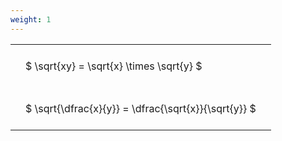 ```yaml
---
weight: 1
---
```


<style type="text/css">
#T_f166d th.col_heading {
  text-align: left;
  font-size: 1em;
}
#T_f166d td {
  text-align: left;
  font-size: 1em;
  padding: 1.5em;
}
</style>
<table id="T_f166d">
  <thead>
  </thead>
  <tbody>
    <tr>
      <td id="T_f166d_row0_col0" class="data row0 col0" >$ \sqrt{xy} = \sqrt{x} \times \sqrt{y} $</td>
    </tr>
    <tr>
      <td id="T_f166d_row1_col0" class="data row1 col0" >$ \sqrt{\dfrac{x}{y}} = \dfrac{\sqrt{x}}{\sqrt{y}} $</td>
    </tr>
  </tbody>
</table>
